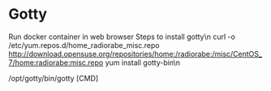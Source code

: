 # Gotty
Run docker container in web browser 
Steps to install gotty\n
curl -o /etc/yum.repos.d/home_radiorabe_misc.repo http://download.opensuse.org/repositories/home:/radiorabe:/misc/CentOS_7/home:radiorabe:misc.repo
yum install gotty-bin\n

/opt/gotty/bin/gotty [CMD]
